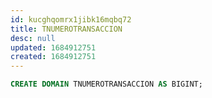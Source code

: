 ```yaml
---
id: kucghqomrx1jibk16mqbq72
title: TNUMEROTRANSACCION
desc: null
updated: 1684912751
created: 1684912751
---
```



```sql
CREATE DOMAIN TNUMEROTRANSACCION AS BIGINT;
```
